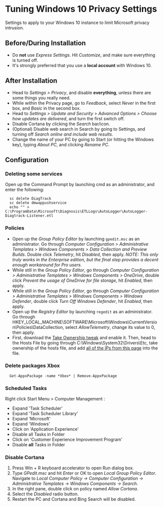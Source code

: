 # Tuning Windows 10 Privacy Settings

Settings to apply to your Windows 10 instance to limit Microsoft privacy intrusion. 

## Before/During Installation

- Do **not** use *Express Settings*. Hit *Customize*, and make sure everything is turned off.
-	It's strongly preferred that you use a **local account** with Windows 10.


## After Installation

-	Head to *Settings > Privacy*, and disable **everything**, unless there are some things you really need.
-	While within the Privacy page, go to *Feedback*, select *Never* in the first box, and *Basic* in the second box.
-	Head to *Settings > Update and Security > Advanced Options > Choose how updates are delivered*, and turn the first switch off.
-	Disable Cortana by clicking the *Search* bar/icon.
-	(Optional) Disable web search in Search by going to Settings, and turning off *Search online and include web results*.
- Change the name of your PC by going to Start (or hitting the Windows key), typing *About PC*, and clicking *Rename PC*.

## Configuration

### Deleting some services

Open up the Command Prompt by launching cmd as an administrator, and enter the following:
```
  sc delete DiagTrack
  sc delete dmwappushservice
  echo "" > C:\ProgramData\Microsoft\Diagnosis\ETLLogs\AutoLogger\AutoLogger-Diagtrack-Listener.etl
```

### Policies
-	Open up the *Group Policy Editor* by launching `gpedit.msc` as an administrator. Go through *Computer Configuration > Administrative Templates > Windows Components > Data Collection and Preview Builds*. Double click *Telemetry*, hit *Disabled*, then apply. *NOTE: This only truly works in the Enterprise edition, but the final step provides a decent enough workaround for Pro users.*
-	While still in the *Group Policy Editor*, go through *Computer Configuration > Administrative Templates > Windows Components > OneDrive*, double click *Prevent the usage of OneDrive for file storage*, hit *Enabled*, then apply.
- While still in the *Group Policy Editor*, go through *Computer Configuration > Administrative Templates > Windows Components > Windows Defender*, double click *Turn Off Windows Defender*, hit *Enabled*, then apply.
-	Open up the *Registry Editor* by launching `regedit` as an administrator. Go through HKEY_LOCAL_MACHINE\SOFTWARE\Microsoft\Windows\CurrentVersion\Policies\DataCollection, select *AllowTelemetry*, change its value to 0, then apply.
-	First, download the [Take Ownership tweak](http://www.howtogeek.com/howto/windows-vista/add-take-ownership-to-explorer-right-click-menu-in-vista/) and enable it. Then, head to the Hosts File by going through C:\Windows\System32\Drivers\Etc, take ownership of the hosts file, and add [all of the IPs from this page](http://paste2.org/A1sv86VF) into the file.

### Delete packages Xbox
```
  Get-AppxPackage -name *Xbox* | Remove-AppxPackage  
```
### Scheduled Tasks

Right click Start Menu > Computer Management :
- Expand 'Task Scheduler'
- Expand 'Task Scheduler Library'
- Expand 'Microsoft'
- Expand 'Windows'
- Click on 'Application Experience'
- Disable all Tasks in Folder
- Click on 'Customer Experience Improvement Program'
- Disable **all** Tasks in Folder

### Disable Cortana
1.	Press Win + R keyboard accelerator to open Run dialog box.
2.	Type *GPedit.msc* and hit *Enter* or OK to open *Local Group Policy Editor*. Navigate to *Local Computer Policy -> Computer Configuration -> Administrative Templates -> Windows Components -> Search*.
3.	In the right pane, double click on policy named *Allow Cortana*.
4.	Select the *Disabled* radio button.
5.	Restart the PC and Cortana and Bing Search will be disabled.
